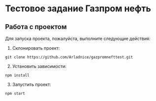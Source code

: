 # Тестовое задание Газпром нефть

## Работа с проектом

Для запуска проекта, пожалуйста, выполните следующие действия:

1. Склонировать проект:

```
git clone https://github.com/Arladnice/gazpromnefttest.git
```

2. Установить зависимости:

```
npm install
```

3. Запустить проект:

```
npm start
```
